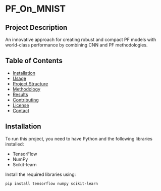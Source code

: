 # PF_On_MNIST
## Project Description
An innovative approach for creating robust and compact PF models with world-class performance by combining CNN and PF methodologies.

## Table of Contents
- [Installation](#installation)
- [Usage](#usage)
- [Project Structure](#project-structure)
- [Methodology](#methodology)
- [Results](#results)
- [Contributing](#contributing)
- [License](#license)
- [Contact](#contact)

## Installation
To run this project, you need to have Python and the following libraries installed:
- TensorFlow
- NumPy
- Scikit-learn

Install the required libraries using:
```bash
pip install tensorflow numpy scikit-learn

